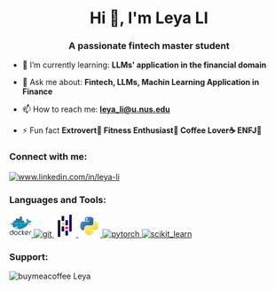 <h1 align="center">Hi 👋, I'm Leya LI</h1>
<h3 align="center">A passionate fintech master student</h3>

- 🌱 I’m currently learning: **LLMs' application in the financial domain**

- 💬 Ask me about: **Fintech, LLMs, Machin Learning Application in Finance**

- 📫 How to reach me: **leya_li@u.nus.edu**

- ⚡ Fun fact **Extrovert🦜 Fitness Enthusiast💪 Coffee Lover☕ ENFJ🤗**

<h3 align="left">Connect with me:</h3>
<p align="left">
<a href="https://linkedin.com/in/www.linkedin.com/in/leya-li" target="blank"><img align="center" src="https://raw.githubusercontent.com/rahuldkjain/github-profile-readme-generator/master/src/images/icons/Social/linked-in-alt.svg" alt="www.linkedin.com/in/leya-li" height="30" width="40" /></a>
</p>

<h3 align="left">Languages and Tools:</h3>
<p align="left"> <a href="https://www.docker.com/" target="_blank" rel="noreferrer"> <img src="https://raw.githubusercontent.com/devicons/devicon/master/icons/docker/docker-original-wordmark.svg" alt="docker" width="40" height="40"/> </a> <a href="https://git-scm.com/" target="_blank" rel="noreferrer"> <img src="https://www.vectorlogo.zone/logos/git-scm/git-scm-icon.svg" alt="git" width="40" height="40"/> </a> <a href="https://pandas.pydata.org/" target="_blank" rel="noreferrer"> <img src="https://raw.githubusercontent.com/devicons/devicon/2ae2a900d2f041da66e950e4d48052658d850630/icons/pandas/pandas-original.svg" alt="pandas" width="40" height="40"/> </a> <a href="https://www.python.org" target="_blank" rel="noreferrer"> <img src="https://raw.githubusercontent.com/devicons/devicon/master/icons/python/python-original.svg" alt="python" width="40" height="40"/> </a> <a href="https://pytorch.org/" target="_blank" rel="noreferrer"> <img src="https://www.vectorlogo.zone/logos/pytorch/pytorch-icon.svg" alt="pytorch" width="40" height="40"/> </a> <a href="https://scikit-learn.org/" target="_blank" rel="noreferrer"> <img src="https://upload.wikimedia.org/wikipedia/commons/0/05/Scikit_learn_logo_small.svg" alt="scikit_learn" width="40" height="40"/> </a> </p>

<h3 align="left">Support:</h3>
<p><a href="https://www.buymeacoffee.com/buymeacoffee Leya"> <img align="left" src="https://cdn.buymeacoffee.com/buttons/v2/default-yellow.png" height="50" width="210" alt="buymeacoffee Leya" /></a></p><br><br>
